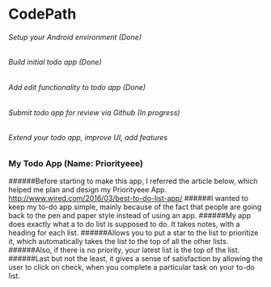 # CodePath

###### Setup your Android environment (Done)
###### Build initial todo app (Done)
###### Add edit functionality to todo app (Done)
###### Submit todo app for review via Github (In progress)
###### Extend your todo app, improve UI, add features

### My Todo App (Name: Priorityeee)
######Before starting to make this app, I referred the article below, which helped me plan and design my Priorityeee App.
http://www.wired.com/2016/03/best-to-do-list-app/
######I wanted to keep my to-do app simple, mainly because of the fact that people are going back to the pen and paper style instead of using an app. 
######My app does exactly what a to do list is supposed to do. It takes notes, with a heading for each list.
######Allows you to put a star to the list to prioritize it, which automatically takes the list to the top of all the other lists.
######Also, if there is no priority, your latest list is the top of the list.
######Last but not the least, it gives a sense of satisfaction by allowing the user to click on check, when you complete a particular task on your to-do list.
